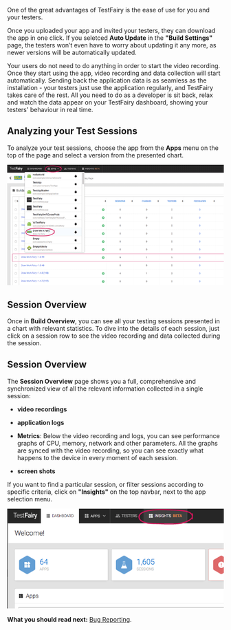 <!--# Testing your Application-->

One of the great advantages of TestFairy is the ease of use for you and your testers. 

Once you uploaded your app and invited your testers, they can download the app in one click. If you seletced **Auto Update** in the **"Build Settings"** page, the testers won’t even have to worry about updating it any more, as newer versions will be automatically updated. 

Your users do not need to do anything in order to start the video recording. Once they start using the app, video recording and data collection will start automatically. Sending back the application data is as seamless as the installation - your testers just use the application regularly, and TestFairy takes care of the rest. All you need to do as a developer is sit back, relax and watch the data appear on your TestFairy dashboard, showing your testers' behaviour in real time.

## Analyzing your Test Sessions

To analyze your test sessions, choose the app from the **Apps** menu on the top of the page and select a version from the presented chart. 

<!-- ![ alt choose-build](../../img/app/choose-build-detail.png) -->
<img src="../../img/app/choose-build-detail.png" width="800"/>

## <a id="testing_overview"></a> Session Overview

Once in **Build Overview**, you can see all your testing sessions presented in a chart with relevant statistics.
To dive into the details of each session, just click on a session row to see the video recording and data collected during the session.


## Session Overview

The **Session Overview** page shows you a full, comprehensive and synchronized view of all the relevant information collected in a single session:

 * **video recordings**
   
 * **application logs**

 * **Metrics**: Below the video recording and logs, you can see performance graphs of CPU, memory, network and other parameters. All the graphs are synced with the video recording, so you can see exactly what happens to the device in every moment of each session.
  
 * **screen shots**



If you want to find a particular session, or filter sessions according to specific criteria, click on **"Insights"** on the top navbar, next to the app selection menu.


  ![ alt insights-btn](../../img/app/insights-btn.png)


 

**What you should read next:** [Bug Reporting](Bug_Reporting.html).

